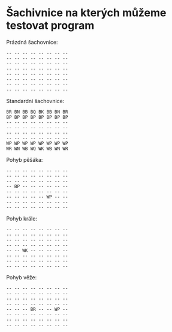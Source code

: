 # Šachivnice na kterých můžeme testovat program

Prázdná šachovnice:

    -- -- -- -- -- -- -- --
    -- -- -- -- -- -- -- --
    -- -- -- -- -- -- -- --
    -- -- -- -- -- -- -- --
    -- -- -- -- -- -- -- --
    -- -- -- -- -- -- -- --
    -- -- -- -- -- -- -- --
    -- -- -- -- -- -- -- --

Standardní šachovnice:

    BR BN BB BQ BK BB BN BR
    BP BP BP BP BP BP BP BP
    -- -- -- -- -- -- -- --
    -- -- -- -- -- -- -- --
    -- -- -- -- -- -- -- --
    -- -- -- -- -- -- -- --
    WP WP WP WP WP WP WP WP
    WR WN WB WQ WK WB WN WR

Pohyb pěšáka:

    -- -- -- -- -- -- -- --
    -- -- -- -- -- -- -- --
    -- -- -- -- -- -- -- --
    -- BP -- -- -- -- -- --
    -- -- -- -- -- -- -- --
    -- -- -- -- -- WP -- --
    -- -- -- -- -- -- -- --
    -- -- -- -- -- -- -- --

Pohyb krále:

    -- -- -- -- -- -- -- --
    -- -- -- -- -- -- -- --
    -- -- -- -- -- -- -- --
    -- -- -- -- -- -- -- --
    -- -- WK -- -- -- -- --
    -- -- -- -- -- -- -- --
    -- -- -- -- -- -- -- --
    -- -- -- -- -- -- -- --

Pohyb věže:

    -- -- -- -- -- -- -- --
    -- -- -- -- -- -- -- --
    -- -- -- -- -- -- -- --
    -- -- -- -- -- -- -- --
    -- -- -- BR -- -- WP --
    -- -- -- -- -- -- -- --
    -- -- -- -- -- -- -- --
    -- -- -- -- -- -- -- --
